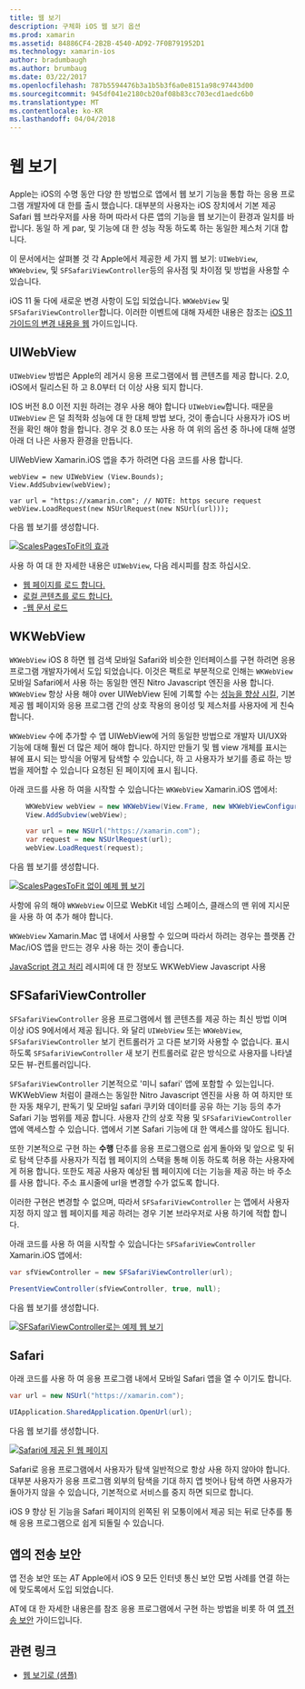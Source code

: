 ```yaml
---
title: 웹 보기
description: 구체화 iOS 웹 보기 옵션
ms.prod: xamarin
ms.assetid: 84886CF4-2B2B-4540-AD92-7F0B791952D1
ms.technology: xamarin-ios
author: bradumbaugh
ms.author: brumbaug
ms.date: 03/22/2017
ms.openlocfilehash: 787b5594476b3a1b5b3f6a0e8151a98c97443d00
ms.sourcegitcommit: 945df041e2180cb20af08b83cc703ecd1aedc6b0
ms.translationtype: MT
ms.contentlocale: ko-KR
ms.lasthandoff: 04/04/2018
---
```

# <a name="web-views"></a>웹 보기

Apple는 iOS의 수명 동안 다양 한 방법으로 앱에서 웹 보기 기능을 통합 하는 응용 프로그램 개발자에 대 한를 출시 했습니다. 대부분의 사용자는 iOS 장치에서 기본 제공 Safari 웹 브라우저를 사용 하며 따라서 다른 앱의 기능을 웹 보기는이 환경과 일치를 바랍니다. 동일 하 게 par, 및 기능에 대 한 성능 작동 하도록 하는 동일한 제스처 기대 합니다.

이 문서에서는 살펴볼 것 각 Apple에서 제공한 세 가지 웹 보기: `UIWebView`, `WKWebview`, 및 `SFSafariViewController`등의 유사점 및 차이점 및 방법을 사용할 수 있습니다. 

iOS 11 둘 다에 새로운 변경 사항이 도입 되었습니다. `WKWebView` 및 `SFSafariViewController`합니다. 이러한 이벤트에 대해 자세한 내용은 참조는 [iOS 11 가이드의 변경 내용을 웹](~/ios/platform/introduction-to-ios11/web.md) 가이드입니다.

## <a name="uiwebview"></a>UIWebView

`UIWebView` 방법은 Apple의 레거시 응용 프로그램에서 웹 콘텐츠를 제공 합니다. 2.0, iOS에서 릴리스된 하 고 8.0부터 더 이상 사용 되지 합니다.

IOS 버전 8.0 이전 지원 하려는 경우 사용 해야 합니다 `UIWebView`합니다. 때문을 `UIWebView` 은 덜 최적화 성능에 대 한 대체 방법 보다, 것이 좋습니다 사용자가 iOS 버전을 확인 해야 함을 합니다. 경우 것 8.0 또는 사용 하 여 위의 옵션 중 하나에 대해 설명 아래 더 나은 사용자 환경을 만듭니다.
 
UIWebView Xamarin.iOS 앱을 추가 하려면 다음 코드를 사용 합니다.
 
```
webView = new UIWebView (View.Bounds);
View.AddSubview(webView);

var url = "https://xamarin.com"; // NOTE: https secure request
webView.LoadRequest(new NSUrlRequest(new NSUrl(url)));
```

다음 웹 보기를 생성합니다.

[![](uiwebview-images/webview.png "ScalesPagesToFit의 효과")](uiwebview-images/webview.png#lightbox)

사용 하 여 대 한 자세한 내용은 `UIWebView`, 다음 레시피를 참조 하십시오.


- [웹 페이지를 로드 합니다.](https://developer.xamarin.com/recipes/ios/content_controls/web_view/load_a_web_page/)
- [로컬 콘텐츠를 로드 합니다.](https://developer.xamarin.com/recipes/ios/content_controls/web_view/load_local_content/)
- [-웹 문서 로드](https://developer.xamarin.com/recipes/ios/content_controls/web_view/load_non-web_documents/)

## <a name="wkwebview"></a>WKWebView

`WKWebView` iOS 8 하면 웹 검색 모바일 Safari와 비슷한 인터페이스를 구현 하려면 응용 프로그램 개발자가에서 도입 되었습니다. 이것은 팩트로 부분적으로 인해는 `WKWebView` 모바일 Safari에서 사용 하는 동일한 엔진 Nitro Javascript 엔진을 사용 합니다. `WKWebView` 항상 사용 해야 over UIWebView 된에 기록할 수는 [성능을 향상 시킬](http://blog.initlabs.com/post/100113463211/wkwebview-vs-uiwebview), 기본 제공 웹 페이지와 응용 프로그램 간의 상호 작용의 용이성 및 제스처를 사용자에 게 친숙 합니다.
  
`WKWebView` 수에 추가할 수 앱 UIWebView에 거의 동일한 방법으로 개발자 UI/UX와 기능에 대해 훨씬 더 많은 제어 해야 합니다. 하지만 만들기 및 웹 view 개체를 표시는 뷰에 표시 되는 방식을 어떻게 탐색할 수 있습니다, 하 고 사용자가 보기를 종료 하는 방법을 제어할 수 있습니다 요청된 된 페이지에 표시 됩니다.  

아래 코드를 사용 하 여을 시작할 수 있습니다는 `WKWebView` Xamarin.iOS 앱에서:

```csharp
    WKWebView webView = new WKWebView(View.Frame, new WKWebViewConfiguration());
    View.AddSubview(webView);

    var url = new NSUrl("https://xamarin.com");
    var request = new NSUrlRequest(url);
    webView.LoadRequest(request);
```

다음 웹 보기를 생성합니다.

[![](uiwebview-images/wkwebview.png "ScalesPagesToFit 없이 예제 웹 보기")](uiwebview-images/wkwebview.png#lightbox)

사항에 유의 해야 `WKWebView` 이므로 WebKit 네임 스페이스, 클래스의 맨 위에 지시문을 사용 하 여 추가 해야 합니다.

`WKWebView` Xamarin.Mac 앱 내에서 사용할 수 있으며 따라서 하려는 경우는 플랫폼 간 Mac/iOS 앱을 만드는 경우 사용 하는 것이 좋습니다.

[JavaScript 경고 처리](https://developer.xamarin.com/recipes/ios/content_controls/web_view/handle_javascript_alerts/) 레시피에 대 한 정보도 WKWebView Javascript 사용

<a name="safariviewcontroller" />

## <a name="sfsafariviewcontroller"></a>SFSafariViewController
 
 `SFSafariViewController` 응용 프로그램에서 웹 콘텐츠를 제공 하는 최신 방법 이며 이상 iOS 9에서에서 제공 됩니다. 와 달리 `UIWebView` 또는 `WKWebView`, `SFSafariViewController` 보기 컨트롤러가 고 다른 보기와 사용할 수 없습니다. 표시 하도록 `SFSafariViewController` 새 보기 컨트롤러로 같은 방식으로 사용자를 나타낼 모든 뷰-컨트롤러입니다.
 
 `SFSafariViewController` 기본적으로 '미니 safari' 앱에 포함할 수 있는입니다. WKWebView 처럼이 클래스는 동일한 Nitro Javascript 엔진을 사용 하 여 하지만 또한 자동 채우기, 판독기 및 모바일 safari 쿠키와 데이터를 공유 하는 기능 등의 추가 Safari 기능 범위를 제공 합니다. 사용자 간의 상호 작용 및 `SFSafariViewController` 앱에 액세스할 수 있습니다. 앱에서 기본 Safari 기능에 대 한 액세스를 않아도 됩니다.
 
또한 기본적으로 구현 하는 **수행** 단추를 응용 프로그램으로 쉽게 돌아와 및 앞으로 및 뒤로 탐색 단추를 사용자가 직접 웹 페이지의 스택을 통해 이동 하도록 허용 하는 사용자에 게 허용 합니다. 또한도 제공 사용자 예상된 웹 페이지에 더는 기능을 제공 하는 바 주소를 사용 합니다. 주소 표시줄에 url을 변경할 수가 없도록 합니다. 

이러한 구현은 변경할 수 없으며, 따라서 `SFSafariViewController` 는 앱에서 사용자 지정 하지 않고 웹 페이지를 제공 하려는 경우 기본 브라우저로 사용 하기에 적합 합니다.

아래 코드를 사용 하 여을 시작할 수 있습니다는 `SFSafariViewController` Xamarin.iOS 앱에서:

```csharp
var sfViewController = new SFSafariViewController(url);

PresentViewController(sfViewController, true, null);
```

다음 웹 보기를 생성합니다.

[![](uiwebview-images/sfsafariviewcontroller.png "SFSafariViewController로는 예제 웹 보기")](uiwebview-images/sfsafariviewcontroller.png#lightbox)

## <a name="safari"></a>Safari

아래 코드를 사용 하 여 응용 프로그램 내에서 모바일 Safari 앱을 열 수 이기도 합니다.

```csharp
var url = new NSUrl("https://xamarin.com");

UIApplication.SharedApplication.OpenUrl(url);

```

다음 웹 보기를 생성합니다.

[![](uiwebview-images/safari.png "Safari에 제공 된 웹 페이지")](uiwebview-images/safari.png#lightbox)

Safari로 응용 프로그램에서 사용자가 탐색 일반적으로 항상 사용 하지 않아야 합니다. 대부분 사용자가 응용 프로그램 외부의 탐색을 기대 하지 앱 벗어나 탐색 하면 사용자가 돌아가지 않을 수 있습니다, 기본적으로 서비스를 중지 하면 되므로 합니다.

iOS 9 향상 된 기능을 Safari 페이지의 왼쪽된 위 모퉁이에서 제공 되는 뒤로 단추를 통해 응용 프로그램으로 쉽게 되돌릴 수 있습니다.

## <a name="app-transport-security"></a>앱의 전송 보안

앱 전송 보안 또는 *AT* Apple에서 iOS 9 모든 인터넷 통신 보안 모범 사례를 연결 하는에 맞도록에서 도입 되었습니다.

AT에 대 한 자세한 내용은를 참조 응용 프로그램에서 구현 하는 방법을 비롯 하 여 [앱 전송 보안](~/ios/app-fundamentals/ats.md) 가이드입니다.

## <a name="related-links"></a>관련 링크

- [웹 보기로 (샘플)](https://developer.xamarin.com/samples/monotouch/WebView/)
